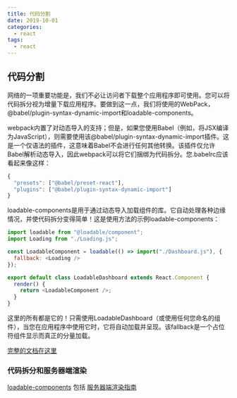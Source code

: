 ```yaml
---
title: 代码分割
date: 2019-10-01
categories:
  - react
tags:
  - react
---
```


## 代码分割
网络的一项重要功能是，我们不必让访问者下载整个应用程序即可使用。您可以将代码拆分视为增量下载应用程序。要做到这一点，我们将使用的WebPack，@babel/plugin-syntax-dynamic-import和loadable-components。

webpack内置了对动态导入的支持；但是，如果您使用Babel（例如，将JSX编译为JavaScript），则需要使用该@babel/plugin-syntax-dynamic-import插件。这是一个仅语法的插件，这意味着Babel不会进行任何其他转换。该插件仅允许Babel解析动态导入，因此webpack可以将它们捆绑为代码拆分。您.babelrc应该看起来像这样：
```js
{
  "presets": ["@babel/preset-react"],
  "plugins": ["@babel/plugin-syntax-dynamic-import"]
}
```
loadable-components是用于通过动态导入加载组件的库。它自动处理各种边缘情况，并使代码拆分变得简单！这是使用方法的示例loadable-components：
```js
import loadable from "@loadable/component";
import Loading from "./Loading.js";

const LoadableComponent = loadable(() => import("./Dashboard.js"), {
  fallback: <Loading />
});

export default class LoadableDashboard extends React.Component {
  render() {
    return <LoadableComponent />;
  }
}
```
这里的所有都是它的！只需使用LoadableDashboard（或使用任何您命名的组件），当您在应用程序中使用它时，它将自动加载并呈现。该fallback是一个占位符组件显示而真正的分量加载。

[完整的文档在这里](https://loadable-components.com/docs/getting-started/)

### 代码拆分和服务器端渲染
[loadable-components](https://github.com/gregberge/loadable-components) 包括 [服务器端渲染指南](https://loadable-components.com/docs/server-side-rendering/)